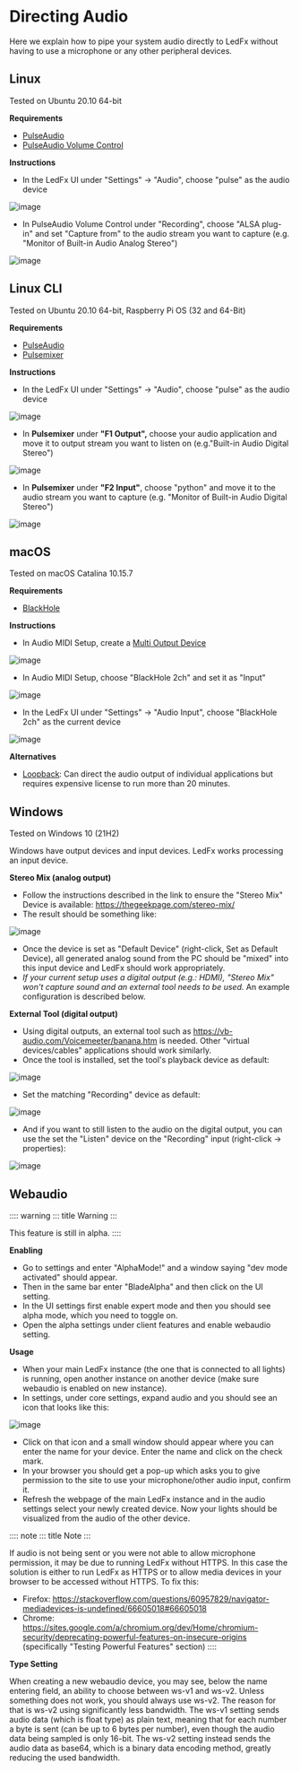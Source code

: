 # Directing Audio

Here we explain how to pipe your system audio directly to LedFx without
having to use a microphone or any other peripheral devices.

## Linux

Tested on Ubuntu 20.10 64-bit

**Requirements**

-   [PulseAudio](https://www.freedesktop.org/wiki/Software/PulseAudio/?)
-   [PulseAudio Volume
    Control](https://freedesktop.org/software/pulseaudio/pavucontrol/)

**Instructions**

-   In the LedFx UI under \"Settings\" -\> \"Audio\", choose
    \"pulse\" as the audio device

![image](./_static/direct_audio_linux_new.png)

-   In PulseAudio Volume Control under \"Recording\", choose \"ALSA
    plug-in\" and set \"Capture from\" to the audio stream you want to
    capture (e.g. \"Monitor of Built-in Audio Analog Stereo\")

![image](./_static/direct_audio_linux_2.png)

## Linux CLI

Tested on Ubuntu 20.10 64-bit, Raspberry Pi OS (32 and 64-Bit)

**Requirements**

-   [PulseAudio](https://www.freedesktop.org/wiki/Software/PulseAudio/?)
-   [Pulsemixer](https://github.com/GeorgeFilipkin/pulsemixer/)

**Instructions**

-   In the LedFx UI under \"Settings\" -\> \"Audio\", choose
    \"pulse\" as the audio device

![image](./_static/direct_audio_linux_new.png)

-   In **Pulsemixer** under **"F1 Output",** choose your audio application and move it to output stream you want to listen on (e.g."Built-in Audio Digital Stereo")

![image](./_static/direct_audio_linux_cli_out.png)

-   In **Pulsemixer** under **"F2 Input"**, choose "python" and move it to the audio stream you want to capture (e.g. "Monitor of Built-in Audio Digital Stereo")

![image](./_static/direct_audio_linux_cli_in.png)

## macOS

Tested on macOS Catalina 10.15.7

**Requirements**

-   [BlackHole](https://github.com/ExistentialAudio/BlackHole)

**Instructions**

-   In Audio MIDI Setup, create a [Multi Output
    Device](https://github.com/ExistentialAudio/BlackHole/wiki/Multi-Output-Device)

![image](./_static/directing_audio_macos_1.png)

-   In Audio MIDI Setup, choose \"BlackHole 2ch\" and set it as
    \"Input\"

![image](./_static/directing_audio_macos_2.png)

-   In the LedFx UI under \"Settings\" -\> \"Audio Input\", choose
    \"BlackHole 2ch\" as the current device

![image](./_static/directing_audio_macos_3.png)

**Alternatives**

-   [Loopback](https://rogueamoeba.com/loopback/): Can direct the audio
    output of individual applications but requires expensive license to
    run more than 20 minutes.

## Windows

Tested on Windows 10 (21H2)

Windows have output devices and input devices. LedFx works processing an
input device.

**Stereo Mix (analog output)**

-   Follow the instructions described in the link to ensure the \"Stereo
    Mix\" Device is available: <https://thegeekpage.com/stereo-mix/>
-   The result should be something like:

![image](./_static/directing_audio_win10_1.png)

-   Once the device is set as \"Default Device\" (right-click, Set as
    Default Device), all generated analog sound from the PC should be
    \"mixed\" into this input device and LedFx should work
    appropriately.
-   *If your current setup uses a digital output (e.g.: HDMI), \"Stereo
    Mix\" won\'t capture sound and an external tool needs to be used.*
    An example configuration is described below.

**External Tool (digital output)**

-   Using digital outputs, an external tool such as
    <https://vb-audio.com/Voicemeeter/banana.htm> is needed. Other
    \"virtual devices/cables\" applications should work similarly.
-   Once the tool is installed, set the tool\'s playback device as
    default:

![image](./_static/directing_audio_win10_2.png)

-   Set the matching \"Recording\" device as default:

![image](./_static/directing_audio_win10_3.png)

-   And if you want to still listen to the audio on the digital output,
    you can use the set the \"Listen\" device on the \"Recording\" input
    (right-click -\> properties):

![image](./_static/directing_audio_win10_4.png)

## Webaudio

:::: warning
::: title
Warning
:::

This feature is still in alpha.
::::

**Enabling**

-   Go to settings and enter \"AlphaMode!\" and a window saying \"dev
    mode activated\" should appear.
-   Then in the same bar enter \"BladeAlpha\" and then click on the UI
    setting.
-   In the UI settings first enable expert mode and then you should see
    alpha mode, which you need to toggle on.
-   Open the alpha settings under client features and enable webaudio
    setting.

**Usage**

-   When your main LedFx instance (the one that is connected to all
    lights) is running, open another instance on another device (make
    sure webaudio is enabled on new instance).
-   In settings, under core settings, expand audio and you should see an
    icon that looks like this:

![image](./_static/webaudio_icon.png)

-   Click on that icon and a small window should appear where you can
    enter the name for your device. Enter the name and click on the
    check mark.
-   In your browser you should get a pop-up which asks you to give
    permission to the site to use your microphone/other audio input,
    confirm it.
-   Refresh the webpage of the main LedFx instance and in the audio
    settings select your newly created device. Now your lights should be
    visualized from the audio of the other device.

:::: note
::: title
Note
:::

If audio is not being sent or you were not able to allow microphone
permission, it may be due to running LedFx without HTTPS. In this case
the solution is either to run LedFx as HTTPS or to allow media devices
in your browser to be accessed without HTTPS. To fix this:

-   Firefox:
    <https://stackoverflow.com/questions/60957829/navigator-mediadevices-is-undefined/66605018#66605018>
-   Chrome:
    <https://sites.google.com/a/chromium.org/dev/Home/chromium-security/deprecating-powerful-features-on-insecure-origins>
    (specifically \"Testing Powerful Features\" section)
::::

**Type Setting**

When creating a new webaudio device, you may see, below the name
entering field, an ability to choose between ws-v1 and ws-v2. Unless
something does not work, you should always use ws-v2. The reason for
that is ws-v2 using significantly less bandwidth. The ws-v1 setting
sends audio data (which is float type) as plain text, meaning that for
each number a byte is sent (can be up to 6 bytes per number), even
though the audio data being sampled is only 16-bit. The ws-v2 setting
instead sends the audio data as base64, which is a binary data encoding
method, greatly reducing the used bandwidth.
